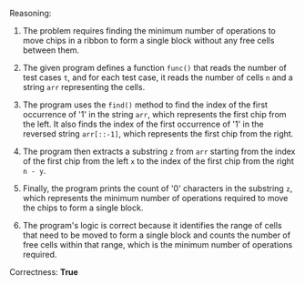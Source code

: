 Reasoning:

1. The problem requires finding the minimum number of operations to move chips in a ribbon to form a single block without any free cells between them.

2. The given program defines a function `func()` that reads the number of test cases `t`, and for each test case, it reads the number of cells `n` and a string `arr` representing the cells.

3. The program uses the `find()` method to find the index of the first occurrence of '1' in the string `arr`, which represents the first chip from the left. It also finds the index of the first occurrence of '1' in the reversed string `arr[::-1]`, which represents the first chip from the right.

4. The program then extracts a substring `z` from `arr` starting from the index of the first chip from the left `x` to the index of the first chip from the right `n - y`.

5. Finally, the program prints the count of '0' characters in the substring `z`, which represents the minimum number of operations required to move the chips to form a single block.

6. The program's logic is correct because it identifies the range of cells that need to be moved to form a single block and counts the number of free cells within that range, which is the minimum number of operations required.

Correctness: **True**